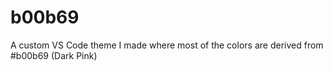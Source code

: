 # b00b69
A custom VS Code theme I made where most of the colors are derived from #b00b69 (Dark Pink)
